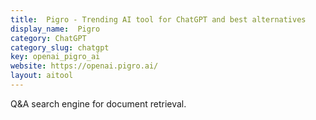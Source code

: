 ```yaml
---
title:  Pigro - Trending AI tool for ChatGPT and best alternatives
display_name:  Pigro
category: ChatGPT
category_slug: chatgpt
key: openai_pigro_ai
website: https://openai.pigro.ai/
layout: aitool
---
```


Q&A search engine for document retrieval.
